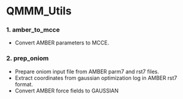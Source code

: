 # QMMM_Utils
### 1. amber_to_mcce
- Convert AMBER parameters to MCCE.
### 2. prep_oniom
- Prepare oniom input file from AMBER parm7 and rst7 files.
- Extract coordinates from gaussian optimization log in AMBER rst7 format. 
- Convert AMBER force fields to GAUSSIAN
